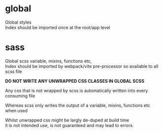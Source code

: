 # global

Global styles  
Index should be imported once at the root/app level

# sass

Global scss variable, mixins, functions etc,  
Index should be imported by webpack/vite pre-processor so available to all scss file

**DO NOT WRITE ANY UNWRAPPED CSS CLASSES IN GLOBAL SCSS**

Any css that is not wrapped by scss is automatically written into every consuming file

Whereas scss only writes the output of a variable, mixins, functions etc when used

Whilst unwrapped css might be largly de-duped at build time  
it is not intended use, is not guaranteed and may lead to errors.
